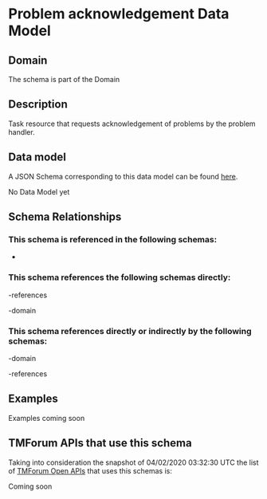 # Problem acknowledgement Data Model

## Domain

The  schema is part of the  Domain

## Description

Task resource that requests acknowledgement of problems by the problem handler.

## Data model

A JSON Schema corresponding to this data model can be found
[here](https://github.com/tmforum-rand/schemas/blob/candidates/Service/ProblemAcknowledgement.schema.json).

No Data Model yet

## Schema Relationships

### This schema is referenced in the following schemas:

-

### This schema references the following schemas directly:

-references

-domain

### This schema references directly or indirectly by the following schemas:

-domain

-references



## Examples

Examples coming soon

## TMForum APIs that use this schema

Taking into consideration the snapshot of 04/02/2020 03:32:30 UTC the list of [TMForum Open APIs](https://www.tmforum.org/open-apis/) that uses this schemas is:

Coming soon